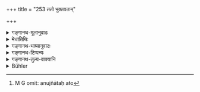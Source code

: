 +++
title = "253 ततो भुक्तवताम्"

+++

<details><summary>गङ्गानथ-मूलानुवादः</summary>

He shall then inform them of the food that may be left after they have eaten; being permitted by the Brāhmaṇas he shall do as they tell him.—(253)
</details>

<details><summary>मेधातिथिः</summary>

भुक्तम् अन्नं तेभ्यो निवेदयितव्यम् । प्रष्टव्यास् ते "इदम् अस्ति" इति । **यथा ब्रूयुस् तथा कुर्याद् अनुज्ञातः ।** अतो[^४६०] ऽननुज्ञातेन नान्यत्र विनियोक्तव्यम् ॥ ३.२४३ ॥


[^४६०]:
     M G omit: anujñātaḥ ato
</details>

<details><summary>गङ्गानथ-भाष्यानुवादः</summary>

They shall be informed of the food that has been eaten; they should be told—‘here is this.’ ‘*Being permitted* *by* *them, he shall do as they tell him*,’ that is, without their permission he shall not make any other use of the food.—(253)
</details>

<details><summary>गङ्गानथ-टिप्पन्यः</summary>

This verse is quoted in *Aparārka* (p. 504), which adds that ‘if the Brāhmaṇas so wish, the food should be sent over to their house; or if they permit him to eat it, along with his relations, this may be done.’
</details>

<details><summary>गङ्गानथ-तुल्य-वाक्यानि</summary>

*Śaunaka* (Aparārka, p. 503).—‘Having seen that the Brāhmaṇas are
satisfied,...... he shall keep some food for the sake of the ball-offerings, and offer the rest to the Brāhmaṇas, or use it according to their instructions.’

*Āśvalāyana-Gṛhyasūtra* (4.8.11).—‘Having enquired if all was complete,
he shall keep, for the *Sthālīpāka* and the Piṇḍa offerings, everything that may have been used, and what remains he shall present (to the Brāhmaṇas).’

*Yājñavalkya* (1.242).—In regard to the remnants, he should ascertain
their wishes.’

*Laghu-Āśvalāyana* (23.70).—‘Everything having been completed, he shall
ask them ‘*what is to he done with the remnants?*’—On being permitted by them, he shall eat it, along with his friends.’
</details>

<details><summary>Bühler</summary>

253	Next let him inform (his guests) who have finished their meal, of the food which remains; with the permission of the Brahmanas let him dispose (of that), as they may direct.
</details>
